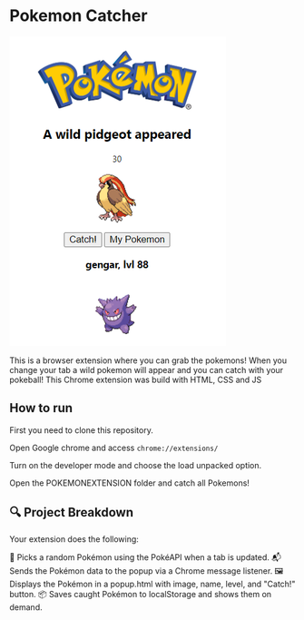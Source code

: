 # Pokemon Catcher

![Alt text](clickbait.PNG "Overview")


This is a browser extension where you can grab the pokemons! When you change your tab a wild pokemon will appear and you can catch with your pokeball! This Chrome extension was build with HTML, CSS and JS

## How to run

First you need to clone this repository.

Open Google chrome and access `chrome://extensions/`

Turn on the developer mode and choose the load unpacked option.

Open the POKEMONEXTENSION folder and catch all Pokemons!

## 🔍 Project Breakdown
Your extension does the following:

  🧠 Picks a random Pokémon using the PokéAPI when a tab is updated.
  📬 Sends the Pokémon data to the popup via a Chrome message listener.
  🖼️ Displays the Pokémon in a popup.html with image, name, level, and "Catch!" button.
  📦 Saves caught Pokémon to localStorage and shows them on demand.
